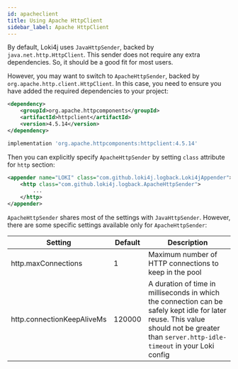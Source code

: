 ```yaml
---
id: apacheclient
title: Using Apache HttpClient
sidebar_label: Apache HttpClient
---
```


By default, Loki4j uses `JavaHttpSender`, backed by `java.net.http.HttpClient`.
This sender does not require any extra dependencies.
So, it should be a good fit for most users.

However, you may want to switch to `ApacheHttpSender`, backed by `org.apache.http.client.HttpClient`.
In this case, you need to ensure you have added the required dependencies to your project:

<!--DOCUSAURUS_CODE_TABS-->
<!--Maven-->

```xml
<dependency>
    <groupId>org.apache.httpcomponents</groupId>
    <artifactId>httpclient</artifactId>
    <version>4.5.14</version>
</dependency>
```

<!--Gradle-->

```groovy
implementation 'org.apache.httpcomponents:httpclient:4.5.14'
```
<!--END_DOCUSAURUS_CODE_TABS-->

Then you can explicitly specify `ApacheHttpSender` by setting `class` attribute for `http` section:

```xml
<appender name="LOKI" class="com.github.loki4j.logback.Loki4jAppender">
    <http class="com.github.loki4j.logback.ApacheHttpSender">
        ...
    </http>
</appender>
```

`ApacheHttpSender` shares most of the settings with `JavaHttpSender`.
However, there are some specific settings available only for `ApacheHttpSender`:

Setting|Default|Description
-------|-------|-----------
http.maxConnections|1|Maximum number of HTTP connections to keep in the pool
http.connectionKeepAliveMs|120000|A duration of time in milliseconds in which the connection can be safely kept idle for later reuse. This value should not be greater than `server.http-idle-timeout` in your Loki config
